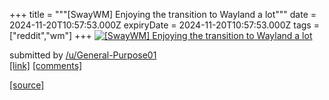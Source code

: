 +++
title = """[SwayWM] Enjoying the transition to Wayland a lot"""
date = 2024-11-20T10:57:53.000Z
expiryDate = 2024-11-20T10:57:53.000Z
tags = ["reddit","wm"]
+++
[![[SwayWM] Enjoying the transition to Wayland a lot](https://a.thumbs.redditmedia.com/jDQIty0e8FXKHM9gBxPrsDWW2_qluEX-3Wc8lRBawX0.jpg "[SwayWM] Enjoying the transition to Wayland a lot")](https://www.reddit.com/r/unixporn/comments/1gvmvwn/swaywm_enjoying_the_transition_to_wayland_a_lot/)

submitted by [/u/General-Purpose01](https://www.reddit.com/user/General-Purpose01)  
[\[link\]](https://www.reddit.com/gallery/1gvmvwn) [\[comments\]](https://www.reddit.com/r/unixporn/comments/1gvmvwn/swaywm_enjoying_the_transition_to_wayland_a_lot/)

[[source]](https://www.reddit.com/r/unixporn/comments/1gvmvwn/swaywm_enjoying_the_transition_to_wayland_a_lot/)
